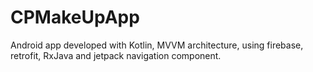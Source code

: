 # CPMakeUpApp
Android app developed with Kotlin, MVVM architecture, using firebase, retrofit, RxJava and jetpack navigation component. 

